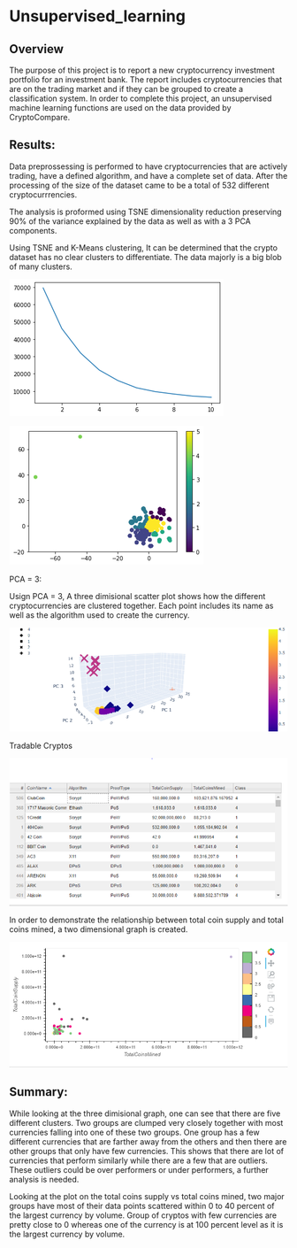 # Unsupervised_learning

## Overview

The purpose of this project is to report a new cryptocurrency investment portfolio for an investment bank. The report includes cryptocurrencies that are on the trading market and if they can be grouped to create a classification system. In order to complete this project, an unsupervised machine learning functions are used on the data provided by CryptoCompare.

## Results: 

Data preprossessing is performed to have cryptocurrencies that are actively trading, have a defined algorithm, and have a complete set of data. After the processing of the size of the dataset came to be a total of 532 different cryptocurrrencies. 

The analysis is proformed using TSNE dimensionality reduction preserving 90% of the variance explained by the data as well as with a 3 PCA   components. 

Using TSNE and K-Means clustering, It can be determined that the crypto dataset has no clear clusters to differentiate. The data majorly is a big blob of many clusters. 

![elbow_tsne](elbow_curve_tsne.png)

![TSNE](reduced_dimension_tsne.png)


PCA = 3: 

Usign PCA = 3, A three dimisional scatter plot shows how the different cryptocurrencies are clustered together. Each point includes its name as well as the algorithm used to create the currency.

![PCA](3D_chart_PCA.png)

Tradable Cryptos

![Tradable_Crypto](tradable_crypto.PNG)

In order to demonstrate the relationship between total coin supply and total coins mined, a two dimensional graph is created.   

![Crypto_mined_supply](Crypto_mined_supply.png)


## Summary:

While looking at the three dimisional graph, one can see that there are five different clusters. Two groups are clumped very closely together with most currencies falling into one of these two groups. One group has a few different currencies that are farther away from the others and then there are other groups that only have few currencies. This shows that there are lot of currencies that perform similarly while there are a few that are outliers. These outliers could be over performers or under performers, a further analysis is needed. 

Looking at the plot on the total coins supply vs total coins mined, two major groups have most of their data points scattered within 0 to 40 percent of the largest currency by volume. Group of cryptos with few currencies are pretty close to 0 whereas one of the currency is at 100 percent level as it is the largest currency by volume.


